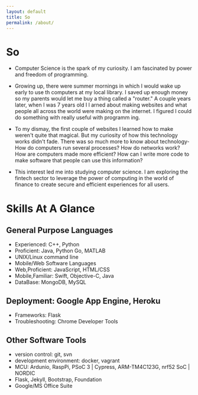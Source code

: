 ```yaml
---
layout: default
title: So
permalink: /about/
---
```


# So
- Computer Science is the spark of my curiosity. I am fascinated by power and freedom of programming.

- Growing up, there were summer mornings in which I would wake up early to use th   computers at my local library. I saved up enough money so my parents would let    me buy a thing called a "router." A couple years later, when I was 7 years old	 I l arned about making websites and what people all across the world were making  on the internet. I figured I could do something with really useful with programm  ing.

-   To my dismay, the first couple of websites I learned how to make
    weren't quite that magical. But my curiosity of how this technology
    works didn't fade. There was so much more to know about technology-
    How do computers run several processes? How do networks work? How
    are computers made more efficient? How can I write more code to make
    software that people can use this information?

-   This interest led me into studying computer science. I am exploring
    the fintech sector to leverage the power of computing in the world
    of finance to create secure and efficient experiences for all users.

# Skills At A Glance

## General Purpose Languages
-   Experienced: C++, Python
-   Proficient: Java, Python Go, MATLAB
-   UNIX/Linux command line
-   Mobile/Web Software Languages
-   Web,Proficient: JavaScript, HTML/CSS
-   Mobile,Familiar: Swift, Objective-C, Java
-   DataBase: MongoDB, MySQL

## Deployment: Google App Engine, Heroku
-   Frameworks: Flask
-   Troubleshooting: Chrome Developer Tools

## Other Software Tools
-   version control: git, svn
-   development environment: docker, vagrant
-   MCU: Ardunio, RaspPi, PSoC 3 | Cypress, ARM-TM4C123G, nrf52 SoC | NORDIC
-   Flask, Jekyll, Bootstrap, Foundation
-   Google/MS Office Suite

